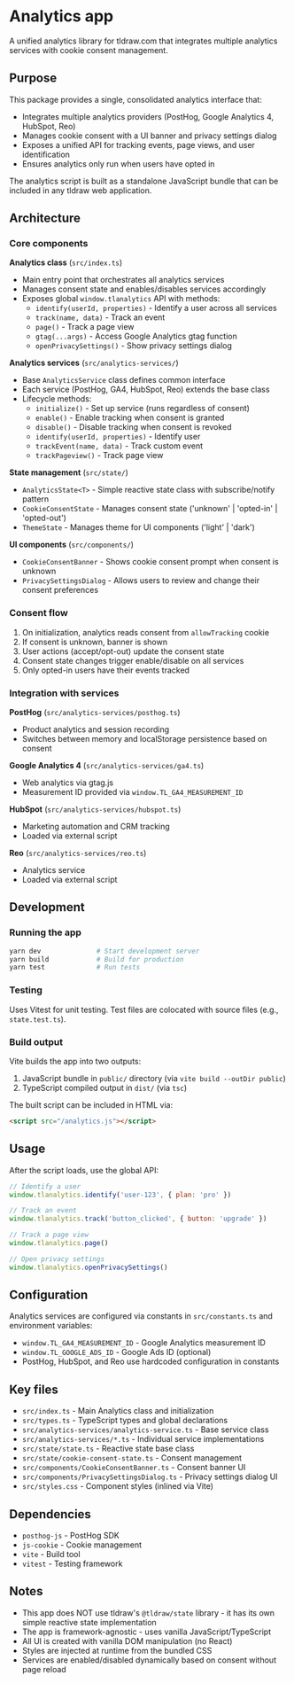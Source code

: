 # Analytics app

A unified analytics library for tldraw.com that integrates multiple analytics services with cookie consent management.

## Purpose

This package provides a single, consolidated analytics interface that:
- Integrates multiple analytics providers (PostHog, Google Analytics 4, HubSpot, Reo)
- Manages cookie consent with a UI banner and privacy settings dialog
- Exposes a unified API for tracking events, page views, and user identification
- Ensures analytics only run when users have opted in

The analytics script is built as a standalone JavaScript bundle that can be included in any tldraw web application.

## Architecture

### Core components

**Analytics class** (`src/index.ts`)
- Main entry point that orchestrates all analytics services
- Manages consent state and enables/disables services accordingly
- Exposes global `window.tlanalytics` API with methods:
  - `identify(userId, properties)` - Identify a user across all services
  - `track(name, data)` - Track an event
  - `page()` - Track a page view
  - `gtag(...args)` - Access Google Analytics gtag function
  - `openPrivacySettings()` - Show privacy settings dialog

**Analytics services** (`src/analytics-services/`)
- Base `AnalyticsService` class defines common interface
- Each service (PostHog, GA4, HubSpot, Reo) extends the base class
- Lifecycle methods:
  - `initialize()` - Set up service (runs regardless of consent)
  - `enable()` - Enable tracking when consent is granted
  - `disable()` - Disable tracking when consent is revoked
  - `identify(userId, properties)` - Identify user
  - `trackEvent(name, data)` - Track custom event
  - `trackPageview()` - Track page view

**State management** (`src/state/`)
- `AnalyticsState<T>` - Simple reactive state class with subscribe/notify pattern
- `CookieConsentState` - Manages consent state ('unknown' | 'opted-in' | 'opted-out')
- `ThemeState` - Manages theme for UI components ('light' | 'dark')

**UI components** (`src/components/`)
- `CookieConsentBanner` - Shows cookie consent prompt when consent is unknown
- `PrivacySettingsDialog` - Allows users to review and change their consent preferences

### Consent flow

1. On initialization, analytics reads consent from `allowTracking` cookie
2. If consent is unknown, banner is shown
3. User actions (accept/opt-out) update the consent state
4. Consent state changes trigger enable/disable on all services
5. Only opted-in users have their events tracked

### Integration with services

**PostHog** (`src/analytics-services/posthog.ts`)
- Product analytics and session recording
- Switches between memory and localStorage persistence based on consent

**Google Analytics 4** (`src/analytics-services/ga4.ts`)
- Web analytics via gtag.js
- Measurement ID provided via `window.TL_GA4_MEASUREMENT_ID`

**HubSpot** (`src/analytics-services/hubspot.ts`)
- Marketing automation and CRM tracking
- Loaded via external script

**Reo** (`src/analytics-services/reo.ts`)
- Analytics service
- Loaded via external script

## Development

### Running the app

```bash
yarn dev              # Start development server
yarn build            # Build for production
yarn test             # Run tests
```

### Testing

Uses Vitest for unit testing. Test files are colocated with source files (e.g., `state.test.ts`).

### Build output

Vite builds the app into two outputs:
1. JavaScript bundle in `public/` directory (via `vite build --outDir public`)
2. TypeScript compiled output in `dist/` (via `tsc`)

The built script can be included in HTML via:
```html
<script src="/analytics.js"></script>
```

## Usage

After the script loads, use the global API:

```javascript
// Identify a user
window.tlanalytics.identify('user-123', { plan: 'pro' })

// Track an event
window.tlanalytics.track('button_clicked', { button: 'upgrade' })

// Track a page view
window.tlanalytics.page()

// Open privacy settings
window.tlanalytics.openPrivacySettings()
```

## Configuration

Analytics services are configured via constants in `src/constants.ts` and environment variables:

- `window.TL_GA4_MEASUREMENT_ID` - Google Analytics measurement ID
- `window.TL_GOOGLE_ADS_ID` - Google Ads ID (optional)
- PostHog, HubSpot, and Reo use hardcoded configuration in constants

## Key files

- `src/index.ts` - Main Analytics class and initialization
- `src/types.ts` - TypeScript types and global declarations
- `src/analytics-services/analytics-service.ts` - Base service class
- `src/analytics-services/*.ts` - Individual service implementations
- `src/state/state.ts` - Reactive state base class
- `src/state/cookie-consent-state.ts` - Consent management
- `src/components/CookieConsentBanner.ts` - Consent banner UI
- `src/components/PrivacySettingsDialog.ts` - Privacy settings dialog UI
- `src/styles.css` - Component styles (inlined via Vite)

## Dependencies

- `posthog-js` - PostHog SDK
- `js-cookie` - Cookie management
- `vite` - Build tool
- `vitest` - Testing framework

## Notes

- This app does NOT use tldraw's `@tldraw/state` library - it has its own simple reactive state implementation
- The app is framework-agnostic - uses vanilla JavaScript/TypeScript
- All UI is created with vanilla DOM manipulation (no React)
- Styles are injected at runtime from the bundled CSS
- Services are enabled/disabled dynamically based on consent without page reload
